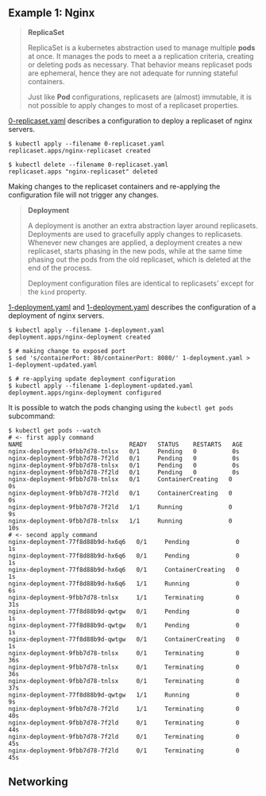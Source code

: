 ## Example 1: Nginx

> **ReplicaSet**
>
> ReplicaSet is a kubernetes abstraction used to manage multiple **pods** at once. It manages the pods to meet a a replication criteria, creating or deleting pods as necessary. That behavior means replicaset pods are ephemeral, hence they are not adequate for running stateful containers.
>
> Just like **Pod** configurations, replicasets are (almost) immutable, it is not possible to apply changes to most of a replicaset properties.

[0-replicaset.yaml](./0-replicaset.yaml) describes a configuration to deploy a replicaset of nginx servers.

```shell
$ kubectl apply --filename 0-replicaset.yaml
replicaset.apps/nginx-replicaset created

$ kubectl delete --filename 0-replicaset.yaml
replicaset.apps "nginx-replicaset" deleted
```

Making changes to the replicaset containers and re-applying the configuration file will not trigger any changes.

> **Deployment**
>
> A deployment is another an extra abstraction layer around replicasets. Deployments are used to gracefully apply changes to replicasets. Whenever new changes are applied, a deployment creates a new replicaset, starts phasing in the new pods, while at the same time phasing out the pods from the old replicaset, which is deleted at the end of the process.
>
> Deployment configuration files are identical to replicasets' except for the `kind` property.

[1-deployment.yaml](./1-deployment.yaml) and [1-deployment.yaml](./1-deployment-updated.yaml) describes the configuration of a deployment of nginx servers.

```shell
$ kubectl apply --filename 1-deployment.yaml
deployment.apps/nginx-deployment created

$ # making change to exposed port
$ sed 's/containerPort: 80/containerPort: 8080/' 1-deployment.yaml > 1-deployment-updated.yaml

$ # re-applying update deployment configuration
$ kubectl apply --filename 1-deployment-updated.yaml
deployment.apps/nginx-deployment configured
```

It is possible to watch the pods changing using the `kubectl get pods` subcommand:

```shell
$ kubectl get pods --watch
# <- first apply command
NAME                              READY   STATUS    RESTARTS   AGE
nginx-deployment-9fbb7d78-tnlsx   0/1     Pending   0          0s
nginx-deployment-9fbb7d78-7f2ld   0/1     Pending   0          0s
nginx-deployment-9fbb7d78-tnlsx   0/1     Pending   0          0s
nginx-deployment-9fbb7d78-7f2ld   0/1     Pending   0          0s
nginx-deployment-9fbb7d78-tnlsx   0/1     ContainerCreating   0          0s
nginx-deployment-9fbb7d78-7f2ld   0/1     ContainerCreating   0          0s
nginx-deployment-9fbb7d78-7f2ld   1/1     Running             0          9s
nginx-deployment-9fbb7d78-tnlsx   1/1     Running             0          10s
# <- second apply command
nginx-deployment-77f8d88b9d-hx6q6   0/1     Pending             0          1s
nginx-deployment-77f8d88b9d-hx6q6   0/1     Pending             0          1s
nginx-deployment-77f8d88b9d-hx6q6   0/1     ContainerCreating   0          1s
nginx-deployment-77f8d88b9d-hx6q6   1/1     Running             0          6s
nginx-deployment-9fbb7d78-tnlsx     1/1     Terminating         0          31s
nginx-deployment-77f8d88b9d-qwtgw   0/1     Pending             0          1s
nginx-deployment-77f8d88b9d-qwtgw   0/1     Pending             0          1s
nginx-deployment-77f8d88b9d-qwtgw   0/1     ContainerCreating   0          1s
nginx-deployment-9fbb7d78-tnlsx     0/1     Terminating         0          36s
nginx-deployment-9fbb7d78-tnlsx     0/1     Terminating         0          36s
nginx-deployment-9fbb7d78-tnlsx     0/1     Terminating         0          37s
nginx-deployment-77f8d88b9d-qwtgw   1/1     Running             0          9s
nginx-deployment-9fbb7d78-7f2ld     1/1     Terminating         0          40s
nginx-deployment-9fbb7d78-7f2ld     0/1     Terminating         0          44s
nginx-deployment-9fbb7d78-7f2ld     0/1     Terminating         0          45s
nginx-deployment-9fbb7d78-7f2ld     0/1     Terminating         0          45s
```

## Networking
